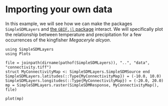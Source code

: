 # Importing your own data

In this example, we will see how we can make the packages `SimpleSDMLayers` and
[the `GBIF.jl` package](https://ecojulia.github.io/GBIF.jl/dev/) interact. We
will specifically plot the relationship between temperature and precipitation
for a few occurrences of the kingfisher *Megaceryle alcyon*.

```@example temp
using SimpleSDMLayers
using Plots

file = joinpath(dirname(pathof(SimpleSDMLayers)), "..", "data", "connectivity.tiff")
struct MyConnectivityMap <: SimpleSDMLayers.SimpleSDMSource end
SimpleSDMLayers.latitudes(::Type{MyConnectivityMap}) = (-10.0, 10.0)
SimpleSDMLayers.longitudes(::Type{MyConnectivityMap}) = (-20.0, 20.0)
mp = SimpleSDMLayers.raster(SimpleSDMResponse, MyConnectivityMap(), file)

plot(mp)
```
